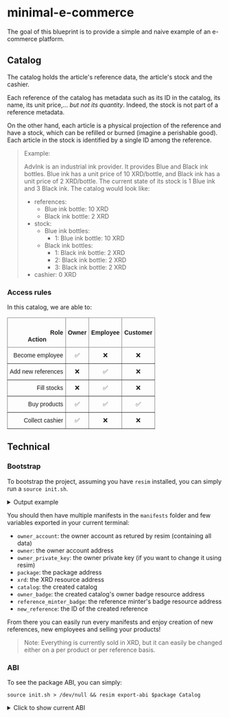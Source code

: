 # minimal-e-commerce

The goal of this blueprint is to provide a simple and naive example of an e-commerce platform.

## Catalog

The catalog holds the article's reference data, the article's stock and the cashier.

Each reference of the catalog has metadata such as its ID in the catalog, its name, its unit price,... _but not its quantity_. Indeed, the stock is not part of a reference metadata.

On the other hand, each article is a physical projection of the reference and have a stock, which can be refilled or burned (imagine a perishable good). Each article in the stock is identified by a single ID among the reference.

> Example:
>
> AdvInk is an industrial ink provider.
> It provides Blue and Black ink bottles.
> Blue ink has a unit price of 10 XRD/bottle, and Black ink has a unit price of 2 XRD/bottle.
> The current state of its stock is 1 Blue ink and 3 Black ink.
> The catalog would look like:
> - references:
>   - Blue ink bottle: 10 XRD
>   - Black ink bottle: 2 XRD
> - stock:
>   - Blue ink bottles:
>     - 1: Blue ink bottle: 10 XRD
>   - Black ink bottles:
>     - 1: Black ink bottle: 2 XRD
>     - 2: Black ink bottle: 2 XRD
>     - 3: Black ink bottle: 2 XRD
> - cashier: 0 XRD

### Access rules

In this catalog, we are able to:

<style type="text/css">
.tg  {border-collapse:collapse;border-spacing:0;}
.tg td{border-color:black;border-style:solid;border-width:1px;font-family:Arial, sans-serif;font-size:14px;
  overflow:hidden;padding:10px 5px;word-break:normal;}
.tg th{border-color:black;border-style:solid;border-width:1px;font-family:Arial, sans-serif;font-size:14px;
  font-weight:normal;overflow:hidden;padding:10px 5px;word-break:normal;}
.tg .tg-c3ow{border-color:inherit;text-align:center;vertical-align:top}
.tg .tg-dvpl{border-color:inherit;text-align:right;vertical-align:top}
</style>
<table class="tg">
<thead>
  <tr>
    <th class="tg-dvpl"><br><span style="font-weight:bold">Role</span><br><span style="font-weight:bold">Action&nbsp;&nbsp;&nbsp;&nbsp;&nbsp;&nbsp;&nbsp;&nbsp;&nbsp;&nbsp;</span></th>
    <th class="tg-c3ow"><span style="font-weight:bold"><br/>Owner</span></th>
    <th class="tg-c3ow"><span style="font-weight:bold"><br/>Employee</span></th>
    <th class="tg-c3ow"><span style="font-weight:bold"><br/>Customer</span></th>
  </tr>
</thead>
<tbody>
  <tr>
    <td class="tg-dvpl">Become employee</td>
    <td class="tg-c3ow">✅</td>
    <td class="tg-c3ow">❌</td>
    <td class="tg-c3ow">❌</td>
  </tr>
  <tr>
    <td class="tg-dvpl">Add new references</td>
    <td class="tg-c3ow">❌</td>
    <td class="tg-c3ow">✅</td>
    <td class="tg-c3ow">❌</td>
  </tr>
  <tr>
    <td class="tg-dvpl">Fill stocks</td>
    <td class="tg-c3ow">❌</td>
    <td class="tg-c3ow">✅</td>
    <td class="tg-c3ow">❌</td>
  </tr>
  <tr>
    <td class="tg-dvpl">Buy products</td>
    <td class="tg-c3ow">✅</td>
    <td class="tg-c3ow">✅</td>
    <td class="tg-c3ow">✅</td>
  </tr>
  <tr>
    <td class="tg-dvpl">Collect cashier</td>
    <td class="tg-c3ow">✅</td>
    <td class="tg-c3ow">❌</td>
    <td class="tg-c3ow">❌</td>
  </tr>
</tbody>
</table>

## Technical

### Bootstrap

To bootstrap the project, assuming you have `resim` installed, you can simply run a `source init.sh`.

<details>
<summary>Output example</summary>

```console
me@os:~$ source init.sh
    Finished release [optimized] target(s) in 0.04s
Data directory cleared.
======================================
========= BEFORE WITHDRAWING =========
=========      CATALOG       =========
=========                    =========
Component: 0235dd53bb575710382be3706f20562e86bd9fd191211007fde499
Blueprint: { package_address: 01fe7b134365efaae977274d150d36b6355a7592ad52423a80e9c2, blueprint_name: "Catalog" }
Authorization
├─ "become_minter" => Protected(ProofRule(Require(StaticResource(03d3a74e295e581fde00024b1339798052d5c1ffb324d497297488))))
├─ "withdraw" => Protected(ProofRule(Require(StaticResource(03d3a74e295e581fde00024b1339798052d5c1ffb324d497297488))))
├─ "add_stock_to_reference" => Protected(ProofRule(Require(StaticResource(03687672452e3cca5d202e36a587bb5b3f5cf471c873964bc84486))))
└─ "register_reference" => Protected(ProofRule(Require(StaticResource(03687672452e3cca5d202e36a587bb5b3f5cf471c873964bc84486))))
State: Struct(1u32, HashMap<U32, Struct>(1u32, Struct(1u32, 5u32, "Black ink 100 mL", Decimal("150"))), HashMap<U32, Vault>(1u32, Vault("f4131de2f69e0428b77d0abc549cc0aca280b4281fe980b0c84efa7dbe3a760802040000")), Vault("6cc2eb7f95c40e1c7ec2881eea746d3b63fcb790091d42ac93c6ce1dbe42966704040000"), Vault("6cc2eb7f95c40e1c7ec2881eea746d3b63fcb790091d42ac93c6ce1dbe42966705040000"), ResourceAddress("03d3a74e295e581fde00024b1339798052d5c1ffb324d497297488"))
Resources:
├─ { amount: 300, resource address: 030000000000000000000000000000000000000000000000000004, name: "Radix", symbol: "XRD" }
├─ { amount: 3, resource address: 03aaea37ea01de894e47d28ded9398ac3c2c662270f38e1c44c2c4, name: "Article Black ink 100 mL" }
│  ├─ NON_FUNGIBLE { id: 00000003, immutable_data: Struct("Black ink 100 mL", Decimal("150")), mutable_data: Struct() }
│  ├─ NON_FUNGIBLE { id: 00000004, immutable_data: Struct("Black ink 100 mL", Decimal("150")), mutable_data: Struct() }
│  └─ NON_FUNGIBLE { id: 00000005, immutable_data: Struct("Black ink 100 mL", Decimal("150")), mutable_data: Struct() }
└─ { amount: 1, resource address: 03687672452e3cca5d202e36a587bb5b3f5cf471c873964bc84486, name: "Article minter" }
=========                    =========
=========       OWNER        =========
=========                    =========
Component: 020d3869346218a5e8deaaf2001216dc00fcacb79fb43e30ded79a
Blueprint: { package_address: 010000000000000000000000000000000000000000000000000003, blueprint_name: "Account" }
Authorization
├─ "deposit" => AllowAll
└─ "deposit_batch" => AllowAll
State: Struct(LazyMap("bc417218214859fbbf019072394c50cc53d5419f4acd7a660dc7c880f0cce31a02040000"))
Lazy Map: 020d3869346218a5e8deaaf2001216dc00fcacb79fb43e30ded79a(bc417218214859fbbf019072394c50cc53d5419f4acd7a660dc7c880f0cce31a, 1026)
├─ ResourceAddress("030000000000000000000000000000000000000000000000000004") => Vault("bc417218214859fbbf019072394c50cc53d5419f4acd7a660dc7c880f0cce31a03040000")
├─ ResourceAddress("03687672452e3cca5d202e36a587bb5b3f5cf471c873964bc84486") => Vault("f15da727a2b1e762ae529b050bffc06b44d2a0f78d5384b3fdedd8918a57328605040000")
├─ ResourceAddress("03aaea37ea01de894e47d28ded9398ac3c2c662270f38e1c44c2c4") => Vault("6aa932923235e3105c58ba293da6f40daef80e7c1f75d112c9fc4869a3d76f5c06040000")
└─ ResourceAddress("03d3a74e295e581fde00024b1339798052d5c1ffb324d497297488") => Vault("6cc2eb7f95c40e1c7ec2881eea746d3b63fcb790091d42ac93c6ce1dbe42966708040000")
Resources:
├─ { amount: 1, resource address: 03d3a74e295e581fde00024b1339798052d5c1ffb324d497297488, name: "Owner of catalog" }
├─ { amount: 999700, resource address: 030000000000000000000000000000000000000000000000000004, name: "Radix", symbol: "XRD" }
├─ { amount: 1, resource address: 03687672452e3cca5d202e36a587bb5b3f5cf471c873964bc84486, name: "Article minter" }
└─ { amount: 2, resource address: 03aaea37ea01de894e47d28ded9398ac3c2c662270f38e1c44c2c4, name: "Article Black ink 100 mL" }
   ├─ NON_FUNGIBLE { id: 00000001, immutable_data: Struct("Black ink 100 mL", Decimal("150")), mutable_data: Struct() }
   └─ NON_FUNGIBLE { id: 00000002, immutable_data: Struct("Black ink 100 mL", Decimal("150")), mutable_data: Struct() }
=========                    =========
========= BEFORE WITHDRAWING =========
======================================
======================================
========= AFTER  WITHDRAWING =========
=========      CATALOG       =========
=========                    =========
Component: 0235dd53bb575710382be3706f20562e86bd9fd191211007fde499
Blueprint: { package_address: 01fe7b134365efaae977274d150d36b6355a7592ad52423a80e9c2, blueprint_name: "Catalog" }
Authorization
├─ "register_reference" => Protected(ProofRule(Require(StaticResource(03687672452e3cca5d202e36a587bb5b3f5cf471c873964bc84486))))
├─ "add_stock_to_reference" => Protected(ProofRule(Require(StaticResource(03687672452e3cca5d202e36a587bb5b3f5cf471c873964bc84486))))
├─ "become_minter" => Protected(ProofRule(Require(StaticResource(03d3a74e295e581fde00024b1339798052d5c1ffb324d497297488))))
└─ "withdraw" => Protected(ProofRule(Require(StaticResource(03d3a74e295e581fde00024b1339798052d5c1ffb324d497297488))))
State: Struct(1u32, HashMap<U32, Struct>(1u32, Struct(1u32, 5u32, "Black ink 100 mL", Decimal("150"))), HashMap<U32, Vault>(1u32, Vault("f4131de2f69e0428b77d0abc549cc0aca280b4281fe980b0c84efa7dbe3a760802040000")), Vault("6cc2eb7f95c40e1c7ec2881eea746d3b63fcb790091d42ac93c6ce1dbe42966704040000"), Vault("6cc2eb7f95c40e1c7ec2881eea746d3b63fcb790091d42ac93c6ce1dbe42966705040000"), ResourceAddress("03d3a74e295e581fde00024b1339798052d5c1ffb324d497297488"))
Resources:
├─ { amount: 3, resource address: 03aaea37ea01de894e47d28ded9398ac3c2c662270f38e1c44c2c4, name: "Article Black ink 100 mL" }
│  ├─ NON_FUNGIBLE { id: 00000003, immutable_data: Struct("Black ink 100 mL", Decimal("150")), mutable_data: Struct() }
│  ├─ NON_FUNGIBLE { id: 00000004, immutable_data: Struct("Black ink 100 mL", Decimal("150")), mutable_data: Struct() }
│  └─ NON_FUNGIBLE { id: 00000005, immutable_data: Struct("Black ink 100 mL", Decimal("150")), mutable_data: Struct() }
├─ { amount: 0, resource address: 030000000000000000000000000000000000000000000000000004, name: "Radix", symbol: "XRD" }
└─ { amount: 1, resource address: 03687672452e3cca5d202e36a587bb5b3f5cf471c873964bc84486, name: "Article minter" }
=========                    =========
=========       OWNER        =========
=========                    =========
Component: 020d3869346218a5e8deaaf2001216dc00fcacb79fb43e30ded79a
Blueprint: { package_address: 010000000000000000000000000000000000000000000000000003, blueprint_name: "Account" }
Authorization
├─ "deposit_batch" => AllowAll
└─ "deposit" => AllowAll
State: Struct(LazyMap("bc417218214859fbbf019072394c50cc53d5419f4acd7a660dc7c880f0cce31a02040000"))
Lazy Map: 020d3869346218a5e8deaaf2001216dc00fcacb79fb43e30ded79a(bc417218214859fbbf019072394c50cc53d5419f4acd7a660dc7c880f0cce31a, 1026)
├─ ResourceAddress("030000000000000000000000000000000000000000000000000004") => Vault("bc417218214859fbbf019072394c50cc53d5419f4acd7a660dc7c880f0cce31a03040000")
├─ ResourceAddress("03687672452e3cca5d202e36a587bb5b3f5cf471c873964bc84486") => Vault("f15da727a2b1e762ae529b050bffc06b44d2a0f78d5384b3fdedd8918a57328605040000")
├─ ResourceAddress("03d3a74e295e581fde00024b1339798052d5c1ffb324d497297488") => Vault("6cc2eb7f95c40e1c7ec2881eea746d3b63fcb790091d42ac93c6ce1dbe42966708040000")
└─ ResourceAddress("03aaea37ea01de894e47d28ded9398ac3c2c662270f38e1c44c2c4") => Vault("6aa932923235e3105c58ba293da6f40daef80e7c1f75d112c9fc4869a3d76f5c06040000")
Resources:
├─ { amount: 1000000, resource address: 030000000000000000000000000000000000000000000000000004, name: "Radix", symbol: "XRD" }
├─ { amount: 2, resource address: 03aaea37ea01de894e47d28ded9398ac3c2c662270f38e1c44c2c4, name: "Article Black ink 100 mL" }
│  ├─ NON_FUNGIBLE { id: 00000001, immutable_data: Struct("Black ink 100 mL", Decimal("150")), mutable_data: Struct() }
│  └─ NON_FUNGIBLE { id: 00000002, immutable_data: Struct("Black ink 100 mL", Decimal("150")), mutable_data: Struct() }
├─ { amount: 1, resource address: 03d3a74e295e581fde00024b1339798052d5c1ffb324d497297488, name: "Owner of catalog" }
└─ { amount: 1, resource address: 03687672452e3cca5d202e36a587bb5b3f5cf471c873964bc84486, name: "Article minter" }
=========                    =========
========= AFTER  WITHDRAWING =========
======================================
```

</details>

You should then have multiple manifests in the `manifests` folder and few variables exported in your current terminal:

- `owner_account`: the owner account as retured by resim (containing all data)
- `owner`: the owner account address
- `owner_private_key`: the owner private key (if you want to change it using resim)
- `package`: the package address
- `xrd`: the XRD resource address
- `catalog`: the created catalog
- `owner_badge`: the created catalog's owner badge resource address
- `reference_minter_badge`: the reference minter's badge resource address
- `new_reference`: the ID of the created reference

From there you can easily run every manifests and enjoy creation of new references, new employees and selling your products!

> Note: Everything is currently sold in XRD, but it can easily be changed either on a per product or per reference basis.

### ABI

To see the package ABI, you can simply:

```shell
source init.sh > /dev/null && resim export-abi $package Catalog
```

<details>
<summary>Click to show current ABI</summary>

```json
{
  "package_address": "01857013be72fbded2ca3b56863f27171d5b92a8bd763b7f18329b",
  "blueprint_name": "Catalog",
  "functions": [
    {
      "name": "new",
      "inputs": [],
      "output": {
        "type": "Tuple",
        "elements": [
          {
            "type": "Custom",
            "name": "ComponentAddress",
            "generics": []
          },
          {
            "type": "Custom",
            "name": "Bucket",
            "generics": []
          }
        ]
      }
    }
  ],
  "methods": [
    {
      "name": "become_minter",
      "mutability": "Mutable",
      "inputs": [],
      "output": {
        "type": "Custom",
        "name": "Bucket",
        "generics": []
      }
    },
    {
      "name": "register_reference",
      "mutability": "Mutable",
      "inputs": [
        {
          "type": "String"
        },
        {
          "type": "Custom",
          "name": "Decimal",
          "generics": []
        }
      ],
      "output": {
        "type": "U32"
      }
    },
    {
      "name": "add_stock_to_reference",
      "mutability": "Mutable",
      "inputs": [
        {
          "type": "U32"
        },
        {
          "type": "U64"
        }
      ],
      "output": {
        "type": "Custom",
        "name": "Decimal",
        "generics": []
      }
    },
    {
      "name": "purchase_article",
      "mutability": "Mutable",
      "inputs": [
        {
          "type": "U32"
        },
        {
          "type": "U64"
        },
        {
          "type": "Custom",
          "name": "Bucket",
          "generics": []
        }
      ],
      "output": {
        "type": "Tuple",
        "elements": [
          {
            "type": "Custom",
            "name": "Bucket",
            "generics": []
          },
          {
            "type": "Custom",
            "name": "Bucket",
            "generics": []
          }
        ]
      }
    },
    {
      "name": "withdraw",
      "mutability": "Mutable",
      "inputs": [],
      "output": {
        "type": "Custom",
        "name": "Bucket",
        "generics": []
      }
    }
  ]
}
```

</details>